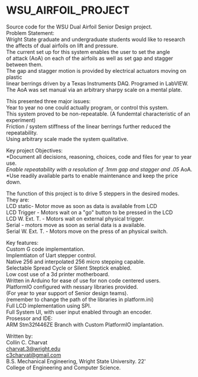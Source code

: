 # WSU_AIRFOIL_PROJECT
Source code for the WSU Dual Airfoil Senior Design project.\
Problem Statement:\
Wright State graduate and undergraduate students would like to research\
the affects of dual airfoils on lift and pressure.\
The current set up for this system enables the user to set the angle\
of attack (AoA) on each of the airfoils as well as set gap and stagger between them.\
The gap and stagger motion is provided by electrical actuators moving on plastic \
linear berrings driven by a Texas Instruments DAQ. Programed in LabVIEW.\
The AoA was set manual via an arbitrary sharpy scale on a mental plate.

This presented three major issues:\
Year to year no one could actually program, or control this system.\
This system proved to be non-repeatable. (A fundemtal characteristic of an experiment)\
Friction / system stiffness of the linear berrings further reduced the repeatability.\
Using arbitrary scale made the system qualitative.

Key project Objectives:\
*Document all decisions, reasoning, choices, code and files for year to year use.\
*Enable repeatability with a resolution of .1mm gap and stagger and .05* AoA.\
*Use readily available parts to enable maintenance and keep the price down.

The function of this project is to drive 5 steppers in the desired modes.\
They are:\
LCD static- Motor move as soon as data is available from LCD\
LCD Trigger - Motors wait on a "go" button to be pressed in the LCD\
LCD W. Ext. T. - Motors wait on external physical trigger.\
Serial - motors move as soon as serial data is a available.\
Serial W. Ext. T. - Motors move on the press of an physical switch.


Key features:\
Custom G code implementation.\
Implemtiaton of Uart stepper control.\
Native 256 and interpolated 256 micro stepping capable.\
Selectable Spread Cycle or Silent Steptick enabled.\
Low cost use of a 3d printer motherboard.\
Written in Arduino for ease of use for non code centered users.\
PlatformIO configured with nessary libraries provided.\
(For year to year support of Senior design teams).\
(remember to change the path of the libraries in platform.ini)\
Full LCD implementation using SPI.\
Full System UI, with user input enabled through an encoder.\
Prosessor and IDE:\
ARM Stm32f446ZE Branch with Custom PlatformIO implantation.

Written by:\
Collin C. Charvat\
charvat.3@wright.edu\
c3charvat@gmail.com\
B.S. Mechanical Engineering, Wright State University. 22'\
College of Engineering and Computer Science.
